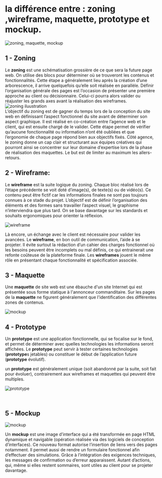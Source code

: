 # la différence entre : zoning ,wireframe, maquette, prototype et mockup.
![zoning, maquette, mockup](https://1.bp.blogspot.com/-PhyV5GH7jkY/XpjvXknqiwI/AAAAAAAAOjg/CUKFev6qC1EJ_MoRCmcptbRcSlVGTmaTgCLcBGAsYHQ/s1600/UX%2Bdesign%2Bcon%2Blicencia%2Bde%2BAdobeStock_265620187.jpg)
## 1 - Zoning

Le **zoning** est une schématisation grossière de ce que sera la future page web. On utilise des blocs pour déterminer où se trouveront les contenus et fonctionnalités. Cette étape a généralement lieu après la création d’une arborescence, il arrive quelquefois qu’elle soit réalisée en parallèle.
Définir l’organisation générale des pages est l’occasion de présenter une première approche au client ou décisionnaire. Celui-ci pourra alors valider ou réajuster les grands axes avant la réalisation des wireframes.
</br>
![zoning iluustration](https://www.indexel.com/wp-content/uploads/2016/11/zoning-wireframe-ET-ZONING-1.png)
</br>
L’objectif du zoning est de gagner du temps lors de la conception du site web en définissant l’aspect fonctionnel du site avant de déterminer son aspect graphique. Il est réalisé en co-création entre l’agence web et le client, qui est ensuite chargé de le valider. Cette étape permet de vérifier qu’aucune fonctionnalité ou information n’ont été oubliées et que l’ergonomie de chaque page répond bien aux objectifs fixés. Côté agence, le zoning donne un cap clair et structurant aux équipes créatives qui pourront ainsi se concentrer sur leur domaine d’expertise lors de la phase de réalisation des maquettes. Le but est de limiter au maximum les allers-retours.

## 2 - Wireframe:

Le **wireframe** est la suite logique du zoning. Chaque bloc réalisé lors de l’étape précédente se voit doté d’image(s), de texte(s) ou de vidéo(s). Ce contenu peut être fictif car les informations finales ne sont pas toujours connues à ce stade du projet. L’objectif est de définir l’organisation des éléments et des formes sans travailler l’aspect visuel, le graphisme n’interviendra que plus tard. On se base davantage sur les standards et souhaits ergonomiques pour orienter la réflexion.

![wireframe](https://www.indexel.com/wp-content/uploads/2016/11/zoning-wireframe-ET-ZONING-2.png)

Là encore, un échange avec le client est nécessaire pour valider les avancées. Le **wireframe**, en bon outil de communication, l’aide à se projeter. Il évite surtout la rédaction d’un cahier des charges fonctionnel où les besoins peuvent être incomplets ou mal définis, ce qui entrainerait une refonte coûteuse de la plateforme finale. Les **wireframes** jouent le même rôle en présentant chaque fonctionnalité et spécification associée.

## 3 - Maquette

Une **maquette** de site web est une ébauche d'un site Internet qui est présentée sous forme statique à l'annonceur commanditaire.
Sur les pages de la **maquette** ne figurent généralement que l'identification des différentes zones de contenus.

![mockup](https://assets.justinmind.com/wp-content/uploads/2019/01/lawyer-free-responsive-website-mockup-template-Justinmind.png)

## 4 - Prototype

Un ****prototype**** est une application fonctionnelle, qui se focalise sur le fond, et permet de déterminer avec quelles technologies les informations seront affichées. Le **prototype** peut servir à tester certaines technologies (**prototype**s jetables) ou constituer le début de l’application future (**prototype** évolutif).

un **prototype** est généralement unique (soit abandonné par la suite, soit fait pour évoluer), contrairement aux wireframes et maquettes qui peuvent être multiples.

![prototype](https://www.devteam.space/wp-content/uploads/2021/03/figma-prototype.jpg)

</br>

## 5 - Mockup

![mockup](https://cdn.dribbble.com/users/748731/screenshots/5782433/animated-iphone-8-and-iphone-x-mockups.gif)

Un **mockup** est une image d’interface qui a été transformée en page HTML dynamique et navigable (opération réalisée via des logiciels de conception d’interfaces). Ce nouveau format autorise l’insertion de liens vers des pages notamment. Il permet aussi de rendre un formulaire fonctionnel afin d’effectuer des simulations. Grâce à l’intégration des exigences techniques, les messages de confirmation ou d’erreur apparaissent. Autant d’actions, qui, même si elles restent sommaires, sont utiles au client pour se projeter davantage.

